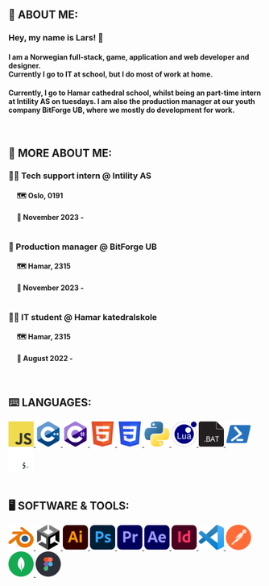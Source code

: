 ## 👾 ABOUT ME:
### Hey, my name is Lars! 👋
#### I am a Norwegian full-stack, game, application and web developer and designer.<br>Currently I go to IT at school, but I do most of work at home.
#### Currently, I go to Hamar cathedral school, whilst being an part-time intern at Intility AS on tuesdays. I am also the production manager at our youth company BitForge UB, where we mostly do development for work.

<br>

## 🔡 MORE ABOUT ME:
### 👷‍♂️ Tech support intern @ Intility AS
#### &nbsp; &nbsp; &nbsp;🗺️ Oslo, 0191
#### &nbsp; &nbsp; &nbsp;📅 November 2023 -<br><br>
### 👷 Production manager @ BitForge UB
#### &nbsp; &nbsp; &nbsp;🗺️ Hamar, 2315
#### &nbsp; &nbsp; &nbsp;📅 November 2023 -<br><br>
### 👨‍💼 IT student @ Hamar katedralskole
#### &nbsp; &nbsp; &nbsp;🗺️ Hamar, 2315
#### &nbsp; &nbsp; &nbsp;📅 August 2022 -

<br>

## ⌨️ LANGUAGES:
<div float="left">
    <a href="https://www.javascript.com/">
        <img src="md/img/js.svg" width="50">
    </a>
    <a href="https://isocpp.org/">
        <img src="md/img/cpp.svg" width="50">
    </a>
    <a href="https://dotnet.microsoft.com/en-us/languages/csharp">
        <img src="md/img/cs.svg" width="50">
    </a>
    <a href="https://developer.mozilla.org/en-US/docs/Web/HTML">
        <img src="md/img/html.svg" width="50">
    </a>
    <a href="https://developer.mozilla.org/en-US/docs/Web/CSS">
        <img src="md/img/css.svg" width="50">
    </a>
    <a href="https://www.python.org/">
        <img src="md/img/py.svg" width="50">
    </a>
    <a href="https://www.lua.org/">
        <img src="md/img/lua.svg" width="50">
    </a>
    <a href="https://www.geeksforgeeks.org/basics-of-batch-scripting/">
        <img src="md/img/bat.svg" width="50">
    </a>
    <a href="https://learn.microsoft.com/en-us/powershell/scripting/overview?view=powershell-7.4">
        <img src="md/img/ps.svg" width="50">
    </a>
    <a href="https://opensource.com/resources/what-bash">
        <img src="md/img/bash.svg" width="50">
    </a>
</div>

<br>

## 🖥️ SOFTWARE & TOOLS:
<div float="left">
    <a href="https://www.blender.org/">
        <img src="md/img/blender.svg" width="50">
    </a>
    <a href="https://unity.com/">
        <img src="md/img/unity.svg" width="50">
    </a>
    <a href="https://www.adobe.com/no/products/illustrator/campaign/pricing.html?gclid=CjwKCAiAq4KuBhA6EiwArMAw1IfnwKIq3tN61kPeIRxY4wSZ-Zd0FNXV5N_hskuICvflzNW6SbruSRoCFMsQAvD_BwE&mv=search&mv=search&mv2=paidsearch&sdid=GMCWY69B&ef_id=CjwKCAiAq4KuBhA6EiwArMAw1IfnwKIq3tN61kPeIRxY4wSZ-Zd0FNXV5N_hskuICvflzNW6SbruSRoCFMsQAvD_BwE:G:s&s_kwcid=AL!3085!3!597287462549!e!!g!!adobe%20illustrator!1480122696!60147184954&gad_source=1">
        <img src="md/img/adobe_ai.svg" width="50">
    </a>
    <a href="https://www.adobe.com/no/products/photoshop/landpa.html?gclid=CjwKCAiAq4KuBhA6EiwArMAw1HeMsUrZn60vIxW56FBT4Q7_S1c130w-yLsgJJXbxgPY1kxF-NDlVxoCZGoQAvD_BwE&mv=search&mv=search&mv2=paidsearch&sdid=2XBSBWBF&ef_id=CjwKCAiAq4KuBhA6EiwArMAw1HeMsUrZn60vIxW56FBT4Q7_S1c130w-yLsgJJXbxgPY1kxF-NDlVxoCZGoQAvD_BwE:G:s&s_kwcid=AL!3085!3!474194483951!e!!g!!adobe%20photoshop!1471316782!58669001444&gad_source=1">
        <img src="md/img/adobe_ps.svg" width="50">
    </a>
    <a href="https://www.adobe.com/no/products/premiere/campaign/pricing.html?gclid=CjwKCAiAq4KuBhA6EiwArMAw1Iiku1_Rr9jNBxdi_2mS418MorfDzIq4VGWXBJiNfth_SXKcp_FG7BoCBNMQAvD_BwE&mv=search&mv=search&mv2=paidsearch&sdid=G4FRYP7G&ef_id=CjwKCAiAq4KuBhA6EiwArMAw1Iiku1_Rr9jNBxdi_2mS418MorfDzIq4VGWXBJiNfth_SXKcp_FG7BoCBNMQAvD_BwE:G:s&s_kwcid=AL!3085!3!340868332463!e!!g!!adobe%20premiere%20pro!1471316863!58669011724&gad_source=1">
        <img src="md/img/adobe_pr.svg" width="50">
    </a>
    <a href="https://www.adobe.com/no/products/aftereffects/landpb.html?gclid=CjwKCAiAq4KuBhA6EiwArMAw1O2f0ndsWoe976kuIxOHTnpZqXsgkcqnvIQamlSfZUj8JBpbV2JjJBoC5gIQAvD_BwE&mv=search&mv=search&mv2=paidsearch&sdid=G85SYKHF&ef_id=CjwKCAiAq4KuBhA6EiwArMAw1O2f0ndsWoe976kuIxOHTnpZqXsgkcqnvIQamlSfZUj8JBpbV2JjJBoC5gIQAvD_BwE:G:s&s_kwcid=AL!3085!3!597212105440!e!!g!!adobe%20after%20effects!1471316602!57366244312&gad_source=1">
        <img src="md/img/adobe_ae.svg" width="50">
    </a>
    <a href="https://www.adobe.com/no/products/indesign/landpb.html?gclid=CjwKCAiAq4KuBhA6EiwArMAw1CR_wGe1b0wT_2OaiNrLryUmRKITw7oCIWo0LyblGpKVnYPaM1CDlhoCT80QAvD_BwE&mv=search&mv=search&mv2=paidsearch&sdid=HVQ7WXXZ&ef_id=CjwKCAiAq4KuBhA6EiwArMAw1CR_wGe1b0wT_2OaiNrLryUmRKITw7oCIWo0LyblGpKVnYPaM1CDlhoCT80QAvD_BwE:G:s&s_kwcid=AL!3085!3!597168709350!e!!g!!adobe%20indesign!1471316830!58668989204&gad_source=1">
        <img src="md/img/adobe_id.svg" width="50">
    </a>
    <a href="https://code.visualstudio.com/">
        <img src="md/img/vscode.svg" width="50">
    </a>
    <a href="https://www.postman.com/">
        <img src="md/img/postman.svg" width="50">
    </a>
    <a href="https://www.mongodb.com/cloud/atlas/lp/try4?utm_source=google&utm_campaign=search_gs_pl_evergreen_atlas_core_prosp-brand_gic-null_emea-no_ps-all_desktop_eng_lead&utm_term=mongodb&utm_medium=cpc_paid_search&utm_ad=e&utm_ad_campaign_id=12212624542&adgroup=115749720903&cq_cmp=12212624542&gad_source=1&gclid=CjwKCAiAq4KuBhA6EiwArMAw1EAzFi8GKPqz9NQfC-sinqn5zYsdUPWCwzTa6A2-QKfjTFvmjdGacRoCm2wQAvD_BwE">
        <img src="md/img/mongodb.svg" width="50">
    </a>
    <a href="https://figma.com/">
        <img src="md/img/figma.svg" width="50">
    </a>
</div>
